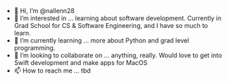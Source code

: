 - 👋 Hi, I’m @nallenn28
- 👀 I’m interested in ... learning about software development. Currently in Grad School for CS & Software Engineering, and I have so much to learn. 
- 🌱 I’m currently learning ... more about Python and grad level programming.
- 💞️ I’m looking to collaborate on ... anything, really. Would love to get into Swift development and make apps for MacOS
- 📫 How to reach me ... tbd


<!---
nallenn28/nallenn28 is a ✨ special ✨ repository because its `README.md` (this file) appears on your GitHub profile.
You can click the Preview link to take a look at your changes.
--->
